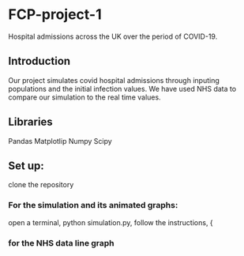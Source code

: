 # FCP-project-1
Hospital admissions across the UK over the period of COVID-19. 

## Introduction
Our project simulates covid hospital admissions through inputing populations and the initial infection values. We have used NHS data to compare our simulation to the real time values.

## Libraries
Pandas
Matplotlip
Numpy
Scipy

## Set up:
clone the repository

### For the simulation and its animated graphs:
open a terminal, 
python simulation.py, 
follow the instructions, 
{


### for the NHS data line graph
